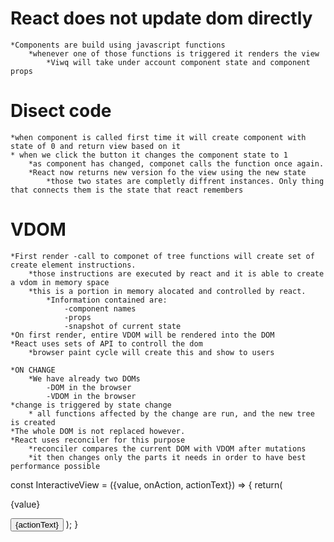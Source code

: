 # React does not update dom directly
    *Components are build using javascript functions
        *whenever one of those functions is triggered it renders the view
            *Viwq will take under account component state and component props

# Disect code
    *when component is called first time it will create component with state of 0 and return view based on it
    * when we click the button it changes the component state to 1
        *as component has changed, componet calls the function once again.
        *React now returns new version fo the view using the new state
            *those two states are completly diffrent instances. Only thing that connects them is the state that react remembers
# VDOM
    *First render -call to componet of tree functions will create set of create element instructions.
        *those instructions are executed by react and it is able to create a vdom in memory space
        *this is a portion in memory alocated and controlled by react.
            *Information contained are:
                -component names
                -props
                -snapshot of current state
    *On first render, entire VDOM will be rendered into the DOM
    *React uses sets of API to controll the dom
        *browser paint cycle will create this and show to users
    
    *ON CHANGE
        *We have already two DOMs
            -DOM in the browser
            -VDOM in the browser
    *change is triggered by state change
        * all functions affected by the change are run, and the new tree is created
    *The whole DOM is not replaced however.
    *React uses reconciler for this purpose
        *reconciler compares the current DOM with VDOM after mutations
        *it then changes only the parts it needs in order to have best performance possible


const InteractiveView = ({value, onAction, actionText}) => {
    return(
        <Fragment>
            <p>{value}</p>
            <button onClick={onAction} type="button">{actionText}</button>
        </Fragment>
    );
} 